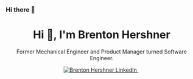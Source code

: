 ### Hi there 👋

<h1 align="center">Hi 👋, I'm Brenton Hershner</h1>
<!-- <p align="center">I traded in nuts and bolts for bits and bytes.</p> -->
<p align="center">Former Mechanical Engineer and Product Manager turned Software Engineer.</p>

<!-- <p align="center"> <a href="https://github.com/ryo-ma/github-profile-trophy"><img src="https://github-profile-trophy.vercel.app/?username=brentonhershner" alt="brentonhershner" /></a> </p> -->

<p align="center">

<!-- <a href="mailto:brentonhershner@gmail.com" target="blank">
<img src="https://img.shields.io/badge/Gmail-D14836?style=for-the-badge&logo=gmail&logoColor=white" alt="mailto:brentonhershner@gmail.com" />
</a> &nbsp; -->

<a href="https://www.linkedin.com/in/brenton-hershner/" target="blank">
<img src="https://img.shields.io/badge/linkedin-%230077B5.svg?&style=for-the-badge&logo=linkedin&logoColor=white" alt="Brenton Hershner LinkedIn" />
</a>&nbsp;

<!-- <a href="https://instagram.com/brenthersh/" target="blank">
<img src="https://img.shields.io/badge/instagram-%23E4405F.svg?&style=for-the-badge&logo=instagram&logoColor=white" alt="Brenton Hershner Instagram" />
</a>&nbsp;

<a href="https://twitter.com/BrentHershner/" target="blank">
<img src="https://img.shields.io/badge/Twitter-1DA1F2?style=for-the-badge&logo=twitter&logoColor=white" alt="Brenton Hershner twitter" />
</a>&nbsp;

<a href="#">
<img src="https://shields-io-visitor-counter.herokuapp.com/badge?page=BrentonHershner.BrentonHershner&style=for-the-badge">
</a>&nbsp; -->

</p>

<!-- <p align="center">
<img src="https://github-readme-stats.vercel.app/api?username=brentonhershner&show_icons=true&count_private=true&theme=dark&locale=en" alt="brentonhershner" />
</p> -->

<!-- ## Skills

<p align = "center">
<img align="center" alt="Javascript" src="https://img.shields.io/badge/JavaScript-F7DF1E?style=for-the-badge&logo=javascript&logoColor=black" />
<img align="center" alt="Node.js" src="https://img.shields.io/badge/Node.js-43853D?style=for-the-badge&logo=node.js&logoColor=white" />
<img align="center" alt="React" src="https://img.shields.io/badge/React-20232A?style=for-the-badge&logo=react&logoColor=61DAFB" />
<img align="center" alt="HTML5" src="https://img.shields.io/badge/HTML5-E34F26?style=for-the-badge&logo=html5&logoColor=white" />
<img align="center" alt="CSS3" src="https://img.shields.io/badge/CSS3-1572B6?style=for-the-badge&logo=css3&logoColor=white" />
<img align="center" alt="Express.js" src="https://img.shields.io/badge/Express.js-404D59?style=for-the-badge" />
<img align="center" alt="styled-components" src="https://img.shields.io/badge/styled--components-DB7093?style=for-the-badge&logo=styled-components&logoColor=white" />
<img align="center" alt="Material UI" src="https://img.shields.io/badge/Material--UI-0081CB?style=for-the-badge&logo=material-ui&logoColor=white" />
<img align="center" alt="Redux" src="https://img.shields.io/badge/Redux-593D88?style=for-the-badge&logo=redux&logoColor=white" />
<img align="center" alt="React Router" src="https://img.shields.io/badge/React_Router-CA4245?style=for-the-badge&logo=react-router&logoColor=white" />
<img align="center" alt="Markdown" src="https://img.shields.io/badge/Markdown-000000?style=for-the-badge&logo=markdown&logoColor=white" />
<img align="center" alt="jQuery" src="https://img.shields.io/badge/jQuery-0769AD?style=for-the-badge&logo=jquery&logoColor=white" />
<img align="center" alt="MySQL" src="https://img.shields.io/badge/MySQL-00000F?style=for-the-badge&logo=mysql&logoColor=white" />
<img align="center" alt="PostgreSQL" src="https://img.shields.io/badge/PostgreSQL-316192?style=for-the-badge&logo=postgresql&logoColor=white" />
<img align="center" alt="MongoDB" src="https://img.shields.io/badge/MongoDB-4EA94B?style=for-the-badge&logo=mongodb&logoColor=white" />
<img align="center" alt="Visual Studio Code" src="https://img.shields.io/badge/VisualStudioCode-0078d7.svg?style=for-the-badge&logo=visual-studio-code&logoColor=white"/>
<img align="center" alt="Git" src="https://img.shields.io/badge/git-%23F05033.svg?style=for-the-badge&logo=git&logoColor=white"/>
<img align="center" alt="GitHub" src="https://img.shields.io/badge/github-%23121011.svg?style=for-the-badge&logo=github&logoColor=white"/>
<img align="center" alt="GitHub Actions" src="https://img.shields.io/badge/githubactions-%232671E5.svg?style=for-the-badge&logo=githubactions&logoColor=white"/>
<img align="center" alt="CircleCI" src="https://img.shields.io/badge/CIRCLECI-%23161616.svg?style=for-the-badge&logo=circleci&logoColor=white"/>
<img align="center" alt="Nginx" src="https://img.shields.io/badge/nginx-%23009639.svg?style=for-the-badge&logo=nginx&logoColor=white"/>
<img align="center" alt="Testing-Library" src="https://img.shields.io/badge/-TestingLibrary-%23E33332?style=for-the-badge&logo=testing-library&logoColor=white"/>
<img align="center" alt="Jest" src="https://img.shields.io/badge/-jest-%23C21325?style=for-the-badge&logo=jest&logoColor=white"/>
<img align="center" alt="Mocha" src="https://img.shields.io/badge/-mocha-%238D6748?style=for-the-badge&logo=mocha&logoColor=white"/>
<img align="center" alt="Docker" src="https://img.shields.io/badge/docker-%230db7ed.svg?style=for-the-badge&logo=docker&logoColor=white"/>
<img align="center" alt="AWS" src="https://img.shields.io/badge/AWS-%23FF9900.svg?style=for-the-badge&logo=amazon-aws&logoColor=white"/>
<img align="center" alt="Google Cloud" src="https://img.shields.io/badge/Google_Cloud-4285F4?style=for-the-badge&logo=google-cloud&logoColor=white" />
<img align="center" alt="Postman" src="https://img.shields.io/badge/Postman-FF6C37?style=for-the-badge&logo=postman&logoColor=red" />
<img align="center" alt="Babel" src="https://img.shields.io/badge/Babel-F9DC3e?style=for-the-badge&logo=babel&logoColor=black" />
<img align="center" alt="ESLint" src="https://img.shields.io/badge/ESLint-4B3263?style=for-the-badge&logo=eslint&logoColor=white" />
<img align="center" alt="Webpack" src="https://img.shields.io/badge/webpack-%238DD6F9.svg?style=for-the-badge&logo=webpack&logoColor=black" />
<img align="center" alt="Arduino" src="https://img.shields.io/badge/-Arduino-00979D?style=for-the-badge&logo=Arduino&logoColor=white"/>
<img align="center" alt="Trello" src="https://img.shields.io/badge/Trello-%23026AA7.svg?style=for-the-badge&logo=Trello&logoColor=white"/>
<img align="center" alt="Slack" src="https://img.shields.io/badge/Slack-4A154B?style=for-the-badge&logo=slack&logoColor=white" />
<img align="center" alt="Zoom" src="https://img.shields.io/badge/Zoom-2D8CFF?style=for-the-badge&logo=zoom&logoColor=white" />
<img align="center" alt="Figma" src="https://img.shields.io/badge/figma-%23F24E1E.svg?style=for-the-badge&logo=figma&logoColor=white"/>
<img align="center" alt="Microsoft Office" src="https://img.shields.io/badge/Microsoft_Office-D83B01?style=for-the-badge&logo=microsoft-office&logoColor=white" />
<img align="center" alt="Microsoft Excel" src="https://img.shields.io/badge/Microsoft_Excel-217346?style=for-the-badge&logo=microsoft-excel&logoColor=white" />
<img align="center" alt="Microsoft Word" src="https://img.shields.io/badge/Microsoft_Word-2B579A?style=for-the-badge&logo=microsoft-word&logoColor=white" />
<img align="center" alt="Microsoft PowerPoint" src="https://img.shields.io/badge/Microsoft_PowerPoint-B7472A?style=for-the-badge&logo=microsoft-powerpoint&logoColor=white" />
<img align="center" alt="Microsoft SharePoint" src="https://img.shields.io/badge/Microsoft_SharePoint-0078D4?style=for-the-badge&logo=microsoft-sharepoint&logoColor=white" />
<img align="center" src="https://img.shields.io/badge/MacOS--9cf?style=for-the-badge&logo=Apple&logoColor=white" />
<img align="center" src="https://img.shields.io/badge/Windows-0078D6?style=for-the-badge&logo=windows&logoColor=white" />
<img align="center" src="https://img.shields.io/badge/Ubuntu-E95420?style=for-the-badge&logo=ubuntu&logoColor=white" />

</p> -->

<!-- ## Experience

<details open>
  <summary>
  <strong>Software Engineer Immersive Resident</strong>
  </summary>
2021 - 2021

<strong>Hack Reactor</strong> - Seattle, Washington
  <ul>
    <li>
    Instructed and guided troubleshooting to 500+ full-stack web development software engineering students.
    </li>
    <li>
    Held office hours to give one-on-one help to students’ specializing in VS Code, testing, and SQL query issues.
    </li>
    <li>
    Facilitated stand-up meetings. Planed and ran social events and encouraged student engagement.
    </li>
  </ul>
</details>

<details open>
  <summary>
  <strong>Mechanical Design Engineer,</strong> Promoted to <strong>Product Manager</strong>
  </summary>
2013 - 2021

<strong>OPW</strong> - Cincinnati, Ohio
  <ul>
    <li>
    Redesigned a gasoline nozzle with fewer components than original at 1/3 the cost of the original design.
    </li>
    <li>
    Hold two patents for a dripless gasoline nozzle installed at every Costco location in the US and an automatic latching technology used on hydrogen and compressed natural gas nozzles.
    </li>
    <li>
    Responsible for over 2,000 skus totally $80M in annual revenue. Brought products from conceptual stages through entire product life cycle.
    </li>
    <li>
    Won an innovation competition with a prototype of an electronically operated gasoline nozzle to improve reliability, safety, and record and report usage data.
    </li>
    <li>
    Led an effort to rationalize product lines by obsoleting poor performing products, resulting in a year over year profit increase despite lower revenue during the pandemic.
    </li>
    <li>
    Developed and distributed a dashboard of sales performance using Power BI generated with SQL queries.
    </li>
  </ul>
</details>

<details open>
  <summary>
<strong>Mechanical Engineer,</strong> Promoted to <strong>Lead Electrical Engineer</strong>
  </summary>
2011 - 2013

<strong>Ferno-Washington</strong> - Wilmington, Ohio

  <ul>
    <li>
    Designed electronic plastic enclosures, assemblies, and wire harnesses to which met all relevant FDA requirements including IEC 60601-1, IEC 61960, IEC 60204-1, and UL 2054.
    </li>
    <li>
    Successfully reduced the electromagnetic interference (EMI) of strained electric motors to compliant levels for a medical device. Designed the CAN bus protocol between components and managed vendors’ development to ensure functionality.
    </li>
  </ul>
</details>

<details open>
  <summary><strong>Mechanical Design Engineer</strong></summary>
  2008 - 2011

<strong>Weastec</strong> - Dublin, Ohio

  <ul>
    <li>
    Designed interior switches with user facing A-surfaces and precise illumination to control sliding doors, windows, locks, and other accessories for Honda and Acura vehicles.
    </li>
    <li>
    Developing plastic injection molded parts, stampings, PCBs and connectors.
    </li>
    <li>
    Specialized in light pipes and lenses for even and distributed backlight illumination.
    </li>
  </ul>
</details>

## Education
<details open>
<summary>
<strong>Full Stack Software Engineering</strong>
</summary>
<ul>
<li>2021 - 2021</li>

<li>Hack Reactor - Seattle Campus</li>
</ul>
</details>

<details open>
<summary>
<strong>Master's Degree Business Administration</strong>
</summary>
<ul>
<li>2017 - 2019</li>

<li><strong>Miami University</strong> - Oxford, Ohio</li>
</ul>
</details>


<details open>
<summary>
<strong>Bachelor's Degree Mechanical Engineering</strong>
</summary>
<ul>
<li>2003 - 2008</li>

<li><strong>The Ohio State University</strong> - Columbus, Ohio</li>
</ul>
</details>

&nbsp; -->

<!--
**BrentonHershner/BrentonHershner** is a ✨ _special_ ✨ repository because its `README.md` (this file) appears on your GitHub profile.

Here are some ideas to get you started:

- 🔭 I’m currently working on ...
- 🌱 I’m currently learning ...
- 👯 I’m looking to collaborate on ...
- 🤔 I’m looking for help with ...
- 💬 Ask me about ...
- 📫 How to reach me: ...
- 😄 Pronouns: ...
- ⚡ Fun fact: ...
-->
